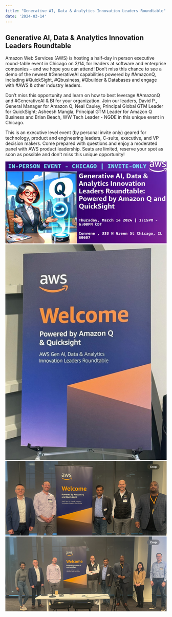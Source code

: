 ```yaml
---
title: "Generative AI, Data & Analytics Innovation Leaders Roundtable"
date: '2024-03-14'
---
```


## Generative AI, Data & Analytics Innovation Leaders Roundtable

Amazon Web Services (AWS) is hosting a half-day in person executive round-table event in Chicago on 3/14, for leaders at software and enterprise companies – and we hope you can attend! Don’t miss this chance to see a demo of the newest #GenerativeAI capabilities powered by #AmazonQ, including #QuickSight, #Qbusiness, #Qbuilder & Databases and engage with #AWS & other industry leaders.

Don’t miss this opportunity and learn on how to best leverage #AmazonQ and #GenerativeAI & BI for your organization.
Join our leaders, David P., General Manager for Amazon Q; Neal Cauley, Principal Global GTM Leader for QuickSight; Asheesh Mangla, Principal GTM Leader for Amazon Q Business and Brian Beach, WW Tech Leader - NGDE in this unique event in Chicago.

This is an executive level event (by personal invite only) geared for technology, product and engineering leaders, C-suite, executive, and VP decision makers. Come prepared with questions and enjoy a moderated panel with AWS product leadership. Seats are limited, reserve your spot as soon as possible and don't miss this unique opportunity!

![Flyer](1709747919528.jpeg)
![Poster](img_3317_720.jpg)
![Team 1](img_3318_720.png)
![Team 2](img_3319_720.png)
